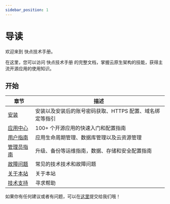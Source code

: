 ```yaml
---
sidebar_position: 1
---
```


# 导读

欢迎来到 快点技术手册。

在这里，您可以访问 快点技术手册 的完整文档，掌握云原生架构的技能，获得主流开源应用的使用知识。

## 开始

| 章节              | 描述                                                     |
| ----------------- | -------------------------------------------------------- |
| [安装](./install) | 安装以及安装后的账号密码获取、HTTPS 配置、域名绑定等指引 |
| [应用中心](./apps) |  100+ 个开源应用的快速入门和配置指南  |
| [用户指南](./user)   |  应用生命周期管理、数据库管理以及云资源管理  |
| [管理员指南](./administrator)   |  升级、备份等运维指南，数据、存储和安全配置指南  |
| [故障问题](./faq)        |    常见的技术技术和故障问题   |
| [关于本站](./about)        |    关于本站  |
| [技术支持](./helpdesk)        |    寻求帮助   |


如果你有任何建议或者有问题，可以在[这里](https://github.com/muzihuaner/support/issues)提交给我们哦！
